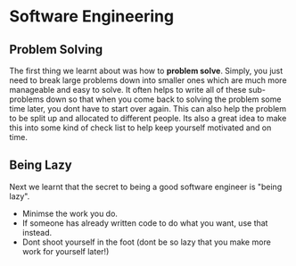 # Software Engineering

## Problem Solving 

The first thing we learnt about was how to **problem solve**. Simply, you just need to break large problems down into smaller 
ones which are much more manageable and easy to solve. It often helps to write all of these sub-problems down so that when 
you come back to solving the problem some time later, you dont have to start over again. This can also help the problem to 
be split up and allocated to different people. Its also a great idea to make this into some kind of check list to help keep
yourself motivated and on time. 

## Being Lazy

Next we learnt that the secret to being a good software engineer is "being lazy".

- Minimse the work you do.
- If someone has already written code to do what you want, use that instead.
- Dont shoot yourself in the foot (dont be so lazy that you make more work for yourself later!)
